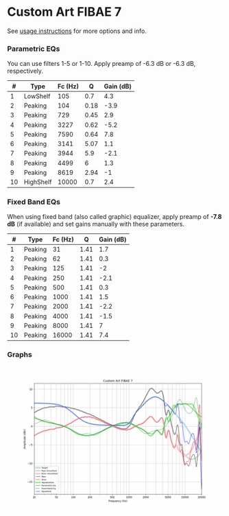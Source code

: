 # Custom Art FIBAE 7
See [usage instructions](https://github.com/jaakkopasanen/AutoEq#usage) for more options and info.

### Parametric EQs
You can use filters 1-5 or 1-10. Apply preamp of -6.3 dB or -6.3 dB, respectively.

|   # | Type      |   Fc (Hz) |    Q |   Gain (dB) |
|-----|-----------|-----------|------|-------------|
|   1 | LowShelf  |       105 | 0.7  |         4.3 |
|   2 | Peaking   |       104 | 0.18 |        -3.9 |
|   3 | Peaking   |       729 | 0.45 |         2.9 |
|   4 | Peaking   |      3227 | 0.62 |        -5.2 |
|   5 | Peaking   |      7590 | 0.64 |         7.8 |
|   6 | Peaking   |      3141 | 5.07 |         1.1 |
|   7 | Peaking   |      3944 | 5.9  |        -2.1 |
|   8 | Peaking   |      4499 | 6    |         1.3 |
|   9 | Peaking   |      8619 | 2.94 |        -1   |
|  10 | HighShelf |     10000 | 0.7  |         2.4 |

### Fixed Band EQs
When using fixed band (also called graphic) equalizer, apply preamp of **-7.8 dB** (if available) and set gains manually with these parameters.

|   # | Type    |   Fc (Hz) |    Q |   Gain (dB) |
|-----|---------|-----------|------|-------------|
|   1 | Peaking |        31 | 1.41 |         1.7 |
|   2 | Peaking |        62 | 1.41 |         0.3 |
|   3 | Peaking |       125 | 1.41 |        -2   |
|   4 | Peaking |       250 | 1.41 |        -2.1 |
|   5 | Peaking |       500 | 1.41 |         0.3 |
|   6 | Peaking |      1000 | 1.41 |         1.5 |
|   7 | Peaking |      2000 | 1.41 |        -2.2 |
|   8 | Peaking |      4000 | 1.41 |        -1.5 |
|   9 | Peaking |      8000 | 1.41 |         7   |
|  10 | Peaking |     16000 | 1.41 |         7.4 |

### Graphs
![](./Custom%20Art%20FIBAE%207.png)
